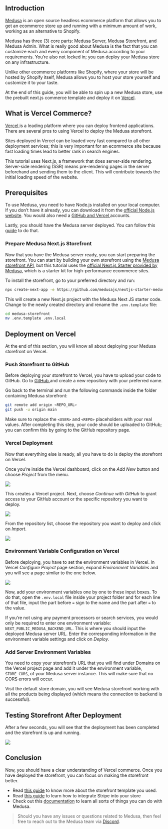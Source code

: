 
## Introduction


[Medusa](http://medusajs.com) is an open source headless ecommerce platform that allows you to get an ecommerce store up and running with a minimum amount of work, working as an alternative to Shopify. 


Medusa has three (3) core parts: Medusa Server, Medusa Storefront, and Medusa Admin. What is really good about Medusa is the fact that you can customize each and every component of Medusa according to your requirements. You’re also not locked in; you can deploy your Medusa store on any infrastructure.


Unlike other ecommerce platforms like Shopify, where your store will be hosted by Shopify itself, Medusa allows you to host your store yourself and customize it to your taste.


At the end of this guide, you will be able to spin up a new Medusa store, use the prebuilt next.js commerce template and deploy it on [Vercel](https://vercel.com/docs).


## What is Vercel Commerce?


[Vercel ](http://vercel.com)is a leading platform where you can deploy frontend applications. There are several pros to using Vercel to deploy the Medusa storefront. 


Sites deployed in Vercel can be loaded very fast compared to all other deployment services; this is very important for an ecommerce site because fast loading times lead to better rank in search engines.


This tutorial uses Next.js, a framework that does server-side rendering. Server-side rendering (SSR) means pre-rendering pages in the server beforehand and sending them to the client. This will contribute towards the initial loading speed of the website.


## Prerequisites


To use Medusa, you need to have Node.js installed on your local computer. If you don’t have it already, you can download it from the [official Node.js website](https://nodejs.org/en/). You would also need a [GitHub and ](https://github.com)[Vercel ](http://vercel.com)accounts.


Lastly, you should have the Medusa server deployed. You can follow this [guide](https://docs.medusajs.com/admin/quickstart/) to do that.


### Prepare Medusa Next.js Storefront


Now that you have the Medusa server ready, you can start preparing the storefront. You can start by building your own storefront using the [Medusa storefront API](https://docs.medusajs.com/api/store), but this tutorial uses the [official Next.js Starter provided by Medusa](https://github.com/medusajs/nextjs-starter-medusa), which is a starter kit for high-performance ecommerce sites.


To install the storefront, go to your preferred directory and run:


```bash
npx create-next-app -e https://github.com/medusajs/nextjs-starter-medusa medusa-storefront
```


This will create a new Next.js project with the Medusa Next JS starter code. Change to the newly created directory and rename the `.env.template` file:


```bash
cd medusa-storefront
mv .env.template .env.local
```


## Deployment on Vercel


At the end of this section, you will know all about deploying your Medusa storefront on Vercel.


### **Push Storefront to GitHub**


Before deploying your storefront to Vercel, you have to upload your code to GitHub. Go to [GitHub ](https://github.com)and create a new repository with your preferred name.


Go back to the terminal and run the following commands inside the folder containing Medusa storefront:


```bash
git remote add origin <REPO_URL>
git push -u origin main
```


Make sure to replace the `<USER>` and `<REPO>` placeholders with your real values. After completing this step, your code should be uploaded to GitHub; you can confirm this by going to the GitHub repository page.


### Vercel Deployment


Now that everything else is ready, all you have to do is deploy the storefront on Vercel.


Once you’re inside the Vercel dashboard, click on the _Add New_ button and choose _Project_ from the menu.


![](//UXxXaGimHG.png)


This creates a Vercel project. Next, choose _Continue with GitHub_ to grant access to your GitHub account or the specific repository you want to deploy.


![](//a-D1Dh0dne.png)


From the repository list, choose the repository you want to deploy and click on _Import_.


![](//4MFtxd5gTM.png)


### Environment Variable Configuration on Vercel


Before deploying, you have to set the environment variables in Vercel. In Vercel _Configure Project_ page section, expand _Environment Variables_ and you will see a page similar to the one below. 


![](//p9vJJQuThu.png)


Now, add your environment variables one by one to these input boxes. To do that, open the `.env.local` file inside your project folder and for each line of that file, input the part before `=` sign to the name and the part after `=` to the value.


If you’re not using any payment processors or search services, you would only be required to enter one environment variable: `NEXT_PUBLIC_MEDUSA_BACKEND_URL`. This is where you should input the deployed Medusa server URL. Enter the corresponding information in the environment variable settings and click on _Deploy_.


### Add Server Environment Variables


You need to copy your storefront’s URL that you will find under Domains on the Vercel project page and add it under the environment variable, `STORE_CORS`, of your Medusa server instance. This will make sure that no CORS errors will occur.


Visit the default store domain, you will see Medusa storefront working with all the products being displayed (which means the connection to backend is successful).


## Testing Storefront After Deployment


After a few seconds, you will see that the deployment has been completed and the storefront is up and running.


![](//cM23QM5ED-.png)


## Conclusion


Now, you should have a clear understanding of Vercel commerce. Once you have deployed the storefront, you can focus on making the storefront better. 

- Read [this guide](https://docs.medusajs.com/starters/nextjs-medusa-starter) to know more about the storefront template you used.
- Read [this guide](https://docs.medusajs.com/add-plugins/stripe/) to learn how to integrate Stripe into your store
- Check out this [documentation](https://docs.medusajs.com/) to learn all sorts of things you can do with Medusa.

> Should you have any issues or questions related to Medusa, then feel free to reach out to the Medusa team via [Discord](https://discord.gg/F87eGuwkTp).

